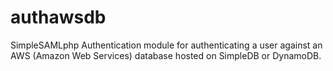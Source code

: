 authawsdb
=========

SimpleSAMLphp Authentication module for authenticating a user against an AWS (Amazon Web Services) database hosted on SimpleDB or DynamoDB.
